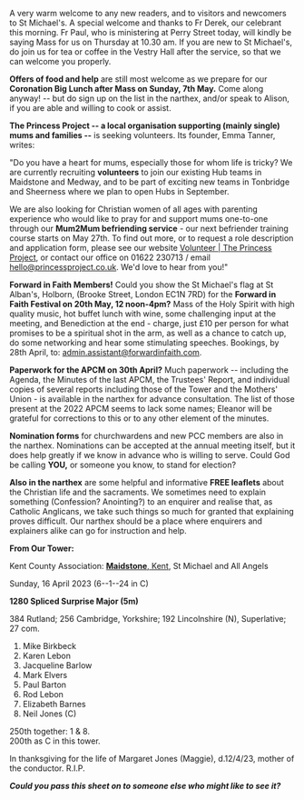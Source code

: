 
A very warm welcome to any new readers, and to visitors and newcomers to
St Michael\'s. A special welcome and thanks to Fr Derek, our celebrant
this morning. Fr Paul, who is ministering at Perry Street today, will
kindly be saying Mass for us on Thursday at 10.30 am. If you are new to
St Michael\'s, do join us for tea or coffee in the Vestry Hall after the
service, so that we can welcome you properly.

**Offers of food and help** are still most welcome as we prepare for our
**Coronation Big Lunch after Mass on Sunday, 7th May.** Come along
anyway! -- but do sign up on the list in the narthex, and/or speak to
Alison, if you are able and willing to cook or assist.

**The Princess Project -- a local organisation supporting (mainly
single) mums and families --** is seeking volunteers. Its founder, Emma
Tanner, writes:

"Do you have a heart for mums, especially those for whom life is tricky?
We are currently recruiting **volunteers** to join our existing Hub
teams in Maidstone and Medway, and to be part of exciting new teams in
Tonbridge and Sheerness where we plan to open Hubs in September.

We are also looking for Christian women of all ages with parenting
experience who would like to pray for and support mums one-to-one
through our **Mum2Mum befriending service** - our next befriender
training course starts on May 27th. To find out more, or to request a
role description and application form, please see our website [Volunteer
\| The Princess Project](https://www.princessproject.co.uk/volunteer/),
or contact our office on 01622 230713 / email
[hello@princessproject.co.uk](mailto:hello@princessproject.co.uk).
We'd love to hear from you!"

**Forward in Faith Members!** Could you show the St Michael\'s flag at
St Alban\'s, Holborn, (Brooke Street, London EC1N 7RD) for the **Forward
in Faith Festival on 20th May, 12 noon-4pm?** Mass of the Holy Spirit
with high quality music, hot buffet lunch with wine, some challenging
input at the meeting, and Benediction at the end - charge, just £10 per
person for what promises to be a spiritual shot in the arm, as well as a
chance to catch up, do some networking and hear some stimulating
speeches. Bookings, by 28th April, to:
admin.assistant@forwardinfaith.com.

**Paperwork for the APCM on 30th April?** Much paperwork -- including
the Agenda, the Minutes of the last APCM, the Trustees\' Report, and
individual copies of several reports including those of the Tower and
the Mothers\' Union - is available in the narthex for advance
consultation. The list of those present at the 2022 APCM seems to lack
some names; Eleanor will be grateful for corrections to this or to any
other element of the minutes.

**Nomination forms** for churchwardens and new PCC members are also in
the narthex. Nominations can be accepted at the annual meeting itself,
but it does help greatly if we know in advance who is willing to serve.
Could God be calling **YOU,** or someone you know, to stand for
election?

**Also in the narthex** are some helpful and informative **FREE
leaflets** about the Christian life and the sacraments. We sometimes
need to explain something (Confession? Anointing?) to an enquirer and
realise that, as Catholic Anglicans, we take such things so much for
granted that explaining proves difficult. Our narthex should be a place
where enquirers and explainers alike can go for instruction and help.

**From Our Tower:**

Kent County Association: [**Maidstone**,
Kent](https://dove.cccbr.org.uk/detail.php?tower=12644#_blank), St
Michael and All Angels

Sunday, 16 April 2023 (6--1--24 in C)

**1280 Spliced Surprise Major (5m)**

384 Rutland; 256 Cambridge, Yorkshire; 192 Lincolnshire (N),
Superlative; 27 com.

1. Mike Birkbeck
2. Karen Lebon
3. Jacqueline Barlow
4. Mark Elvers
5. Paul Barton
6. Rod Lebon
7. Elizabeth Barnes
8. Neil Jones (C)

250th together: 1 & 8.  
200th as C in this tower.  

In thanksgiving for the life of Margaret Jones (Maggie), d.12/4/23,
mother of the conductor. R.I.P.

***Could you pass this sheet on to someone else who might like to see
it?***

